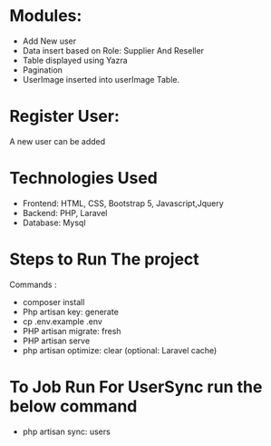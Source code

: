 
# Modules:
* Add New user
* Data insert based on Role:  Supplier And Reseller
* Table displayed using Yazra
* Pagination
* UserImage inserted into userImage Table.


# Register User:
A new user can be added 

# Technologies Used
* Frontend: HTML, CSS, Bootstrap 5, Javascript,Jquery
* Backend: PHP, Laravel
* Database: Mysql
# Steps to Run The project

Commands : 
* composer install
* Php artisan key: generate
* cp .env.example .env
* PHP artisan migrate: fresh
* PHP artisan serve
* php artisan optimize: clear (optional:  Laravel cache)
# To Job Run For UserSync run the below command 
* php artisan sync: users
  

